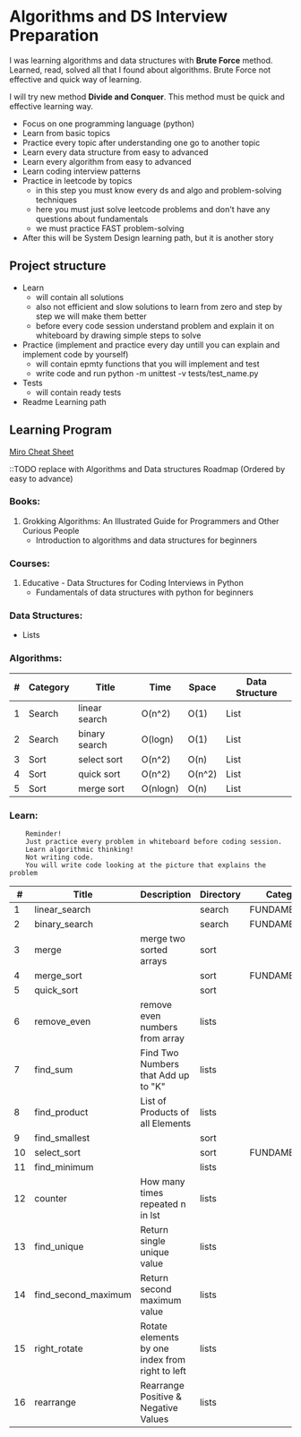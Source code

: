 # Algorithms and DS Interview Preparation

I was learning algorithms and data structures with **Brute Force** method.
Learned, read, solved all that I found about algorithms. Brute Force not effective and quick way of learning.

I will try new method **Divide and Conquer**. This method must be quick and effective learning way.

* Focus on one programming language (python)
* Learn from basic topics
* Practice every topic after understanding one go to another topic
* Learn every data structure from easy to advanced
* Learn every algorithm from easy to advanced
* Learn coding interview patterns
* Practice in leetcode by topics
  * in this step you must know every ds and algo and problem-solving techniques
  * here you must just solve leetcode problems and don't have any questions about fundamentals
  * we must practice FAST problem-solving
* After this will be System Design learning path, but it is another story

## Project structure

* Learn
  * will contain all solutions 
  * also not efficient and slow solutions to learn from zero and step by step we will make them better
  * before every code session understand problem and explain it on whiteboard by drawing simple steps to solve
* Practice (implement and practice every day untill you can explain and implement code by yourself)
  * will contain epmty functions that you will implement and test
  * write code and run python -m unittest -v tests/test_name.py
* Tests
  * will contain ready tests
* Readme Learning path

## Learning Program

[Miro Cheat Sheet](https://miro.com/app/board/uXjVPprU-bc=/)

::TODO replace with Algorithms and Data structures Roadmap (Ordered by easy to advance)

### Books:
1. Grokking Algorithms: An Illustrated Guide for Programmers and Other Curious People
   * Introduction to algorithms and data structures for beginners

### Courses:
1. Educative - Data Structures for Coding Interviews in Python
   * Fundamentals of data structures with python for beginners

### Data Structures:
* Lists

### Algorithms:

| # | Category  | Title         | Time     | Space   | Data Structure |
|---|-----------|---------------|----------|---------|----------------|
| 1 | Search    | linear search | O(n^2)   | O(1)    | List           |
| 2 | Search    | binary search | O(logn)  | O(1)    | List           |
| 3 | Sort      | select sort   | O(n^2)   | O(n)    | List           |
| 4 | Sort      | quick sort    | O(n^2)   | O(n^2)  | List           |
| 5 | Sort      | merge sort    | O(nlogn) | O(n)    | List           |

### Learn:

```
    Reminder! 
    Just practice every problem in whiteboard before coding session.
    Learn algorithmic thinking!
    Not writing code.
    You will write code looking at the picture that explains the problem
```

| #  | Title               | Description                                     | Directory | Category      |
|----|---------------------|-------------------------------------------------|-----------|---------------|
| 1  | linear_search       |                                                 | search    | FUNDAMENTALS  |
| 2  | binary_search       |                                                 | search    | FUNDAMENTALS  |
| 3  | merge               | merge two sorted arrays                         | sort      |               |
| 4  | merge_sort          |                                                 | sort      | FUNDAMENTALS  |
| 5  | quick_sort          |                                                 | sort      |               |
| 6  | remove_even         | remove even numbers from array                  | lists     |               |
| 7  | find_sum            | Find Two Numbers that Add up to "K"             | lists     |               |
| 8  | find_product        | List of Products of all Elements                | lists     |               |
| 9  | find_smallest       |                                                 | sort      |               |
| 10 | select_sort         |                                                 | sort      | FUNDAMENTALS  |
| 11 | find_minimum        |                                                 | lists     |               |
| 12 | counter             | How many times repeated n in lst                | lists     |               |
| 13 | find_unique         | Return single unique value                      | lists     |               |
| 14 | find_second_maximum | Return second maximum value                     | lists     |               |
| 15 | right_rotate        | Rotate elements by one index from right to left | lists     |               |
| 16 | rearrange           | Rearrange Positive & Negative Values            | lists     |               |